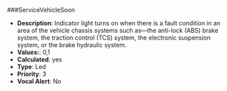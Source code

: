 ###ServiceVehicleSoon

- **Description**: Indicator light turns on when there is a fault condition in an area of the vehicle chassis systems such 
as—the anti-lock (ABS) brake system, the traction control (TCS) system, the electronic suspension system, or the brake hydraulic system.
- **Values:**: 0,1
- **Calculated**: yes
- **Type**: Led
- **Priority**: 3
- **Vocal Alert**: No
